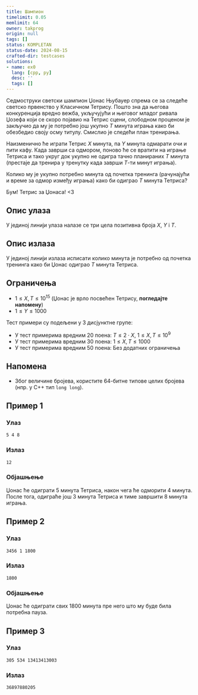 ```yaml
---
title: Шампион
timelimit: 0.05
memlimit: 64
owner: takprog
origin: null
tags: []
status: KOMPLETAN
status-date: 2024-08-15
crafted-dir: testcases
solutions:
- name: ex0
  lang: [cpp, py]
  desc: ''
  tags: []
---
```


Седмоструки светски шампион Џонас Њубауер спрема се за следеће светско првенство у Класичном Тетрису. Пошто зна да његова конкуренција вредно вежба, укључујући и његовог младог ривала Џозефа који се скоро појавио на Тетрис сцени, слободном проценом је закључио да му је потребно још укупно $T$ минута играња како би обезбедио своју осму титулу. Смислио је следећи план тренирања.

Наизменично ће играти Тетрис $X$ минута, па $Y$ минута одмарати очи и пити кафу. Када заврши са одмором, поново ће се вратити на играње Тетриса и тако укруг док укупно не одигра тачно планираних $T$ минута (престаје да тренира у тренутку када заврши $T$-ти минут играња).

Колико му је укупно потребно минута од почетка тренинга (рачунајући и време за одмор између играња) како би одиграо $T$ минута Тетриса?

Бум! Тетрис за Џонаса! <3

## Опис улаза

У јединој линији улаза налазе се три цела позитивна броја $X$, $Y$ i $T$. 

## Опис излаза

У јединој линији излаза исписати колико минута је потребно од почетка тренинга како би Џонас одиграо $T$ минута Тетриса.

## Ограничења

- $1 \leq X, T \leq 10^{15}$ (Џонас је врло посвећен Тетрису, **погледајте напомену**)
- $1 \leq Y \leq 1000$

Тест примери су подељени у 3 дисјунктнe групe:

-   У тест примерима вредним $20$ поена: $T \leq 2\cdot X$, $1 \leq X, T \leq 10^9$
-   У тест примерима вредним $30$ поена: $1 \leq X, T \leq 1000$
-   У тест примерима вредним $50$ поена: Без додатних ограничења

## Напомена

* Због величине бројева, користите 64-битне типове целих бројева (нпр. у C++ тип `long long`).

## Пример 1

### Улаз

~~~
5 4 8
~~~

### Излаз

~~~
12
~~~

### Објашњење

Џонас ће одиграти $5$ минута Тетриса, након чега ће одморити $4$ минута. После тога, одиграће још $3$ минута Тетриса и тиме завршити $8$ минута играња.

## Пример 2

### Улаз

~~~
3456 1 1800
~~~

### Излаз

~~~
1800
~~~

### Објашњење
Џонас ће одиграти свих $1800$ минута пре него што му буде била потребна пауза. 

## Пример 3

### Улаз

~~~
305 534 13413413003
~~~

### Излаз

~~~
36897880205
~~~



